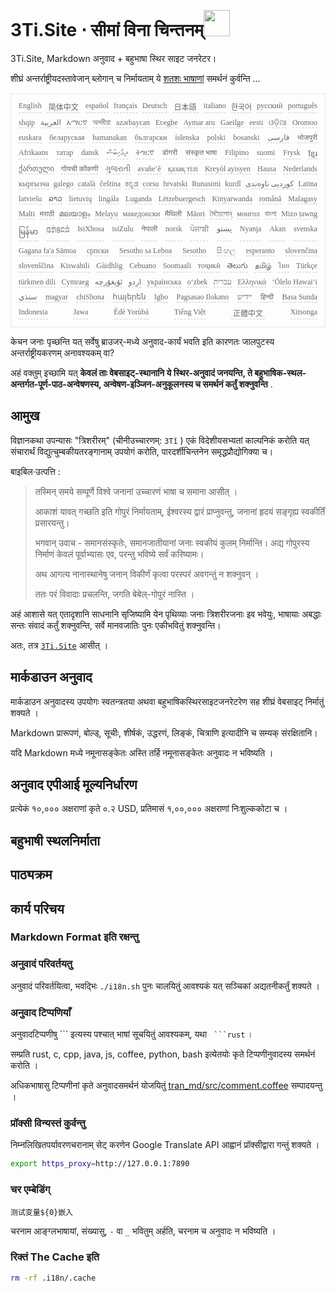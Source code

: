 <h1 style="justify-content:space-between">3Ti.Site ⋅ सीमां विना चिन्तनम्<img src="//i-01.eu.org/3Ti/logo.svg" style="user-select:none;margin-top:-1px;width:42px"></h1>

3Ti.Site, Markdown अनुवाद + बहुभाषा स्थिर साइट जनरेटर।

शीघ्रं अन्तर्राष्ट्रीयदस्तावेजान् ब्लोगान् च निर्मायताम् ये [शतशः भाषाणां](https://github.com/i18n-site/node/blob/main/lang/src/index.js) समर्थनं कुर्वन्ति ...

<pre class="langli" style="display:flex;flex-wrap:wrap;background:transparent;border:1px solid #eee;font-size:12px;box-shadow:0 0 3px inset #eee;padding:12px 5px 4px 12px;justify-content:space-between;"><style>pre.langli i{font-weight:300;font-family:s;margin-right:7px;margin-bottom:8px;font-style:normal;color:#666;border-bottom:1px dashed #ccc;}</style><i>English</i><i> 简体中文 </i><i>español</i><i>français</i><i>Deutsch</i><i> 日本語 </i><i>italiano</i><i>한국어</i><i>русский</i><i>português</i><i>shqip</i><i>‫العربية‬</i><i>አማርኛ</i><i>অসমীয়া</i><i>azərbaycan</i><i>Eʋegbe</i><i>Aymar aru</i><i>Gaeilge</i><i>eesti</i><i>ଓଡ଼ିଆ</i><i>Oromoo</i><i>euskara</i><i>беларуская</i><i>bamanakan</i><i>български</i><i>íslenska</i><i>polski</i><i>bosanski</i><i>‫فارسی‬</i><i>भोजपुरी</i><i>Afrikaans</i><i>татар</i><i>dansk</i><i>‫ދިވެހިބަސް‬</i><i>ትግርኛ</i><i>डोगरी</i><i>संस्कृत भाषा</i><i>Filipino</i><i>suomi</i><i>Frysk</i><i>ខ្មែរ</i><i>ქართული</i><i>गोंयची कोंकणी</i><i>ગુજરાતી</i><i>avañe’ẽ</i><i>қазақ тілі</i><i>Kreyòl ayisyen</i><i>Hausa</i><i>Nederlands</i><i>кыргызча</i><i>galego</i><i>català</i><i>čeština</i><i>ಕನ್ನಡ</i><i>corsu</i><i>hrvatski</i><i>Runasimi</i><i>kurdî</i><i>‫کوردیی ناوەندی‬</i><i>Latina</i><i>latviešu</i><i>ລາວ</i><i>lietuvių</i><i>lingála</i><i>Luganda</i><i>Lëtzebuergesch</i><i>Kinyarwanda</i><i>română</i><i>Malagasy</i><i>Malti</i><i>मराठी</i><i>മലയാളം</i><i>Melayu</i><i>македонски</i><i>मैथिली</i><i>Māori</i><i>মৈতৈলোন্</i><i>монгол</i><i>বাংলা</i><i>Mizo ṭawng</i><i>မြန်မာ</i><i>𞄀𞄄𞄰𞄩𞄍𞄜𞄰</i><i>IsiXhosa</i><i>isiZulu</i><i>नेपाली</i><i>norsk</i><i>ਪੰਜਾਬੀ</i><i>‫پښتو‬</i><i>Nyanja</i><i>Akan</i><i>svenska</i><i>Gagana fa'a Sāmoa</i><i>српски</i><i>Sesotho sa Leboa</i><i>Sesotho</i><i>සිංහල</i><i>esperanto</i><i>slovenčina</i><i>slovenščina</i><i>Kiswahili</i><i>Gàidhlig</i><i>Cebuano</i><i>Soomaali</i><i>тоҷикӣ</i><i>తెలుగు</i><i>தமிழ்</i><i>ไทย</i><i>Türkçe</i><i>türkmen dili</i><i>Cymraeg</i><i>‫ئۇيغۇرچە‬</i><i>‫اردو‬</i><i>українська</i><i>o‘zbek</i><i>‫עברית‬</i><i>Ελληνικά</i><i>ʻŌlelo Hawaiʻi</i><i>‫سنڌي‬</i><i>magyar</i><i>chiShona</i><i>հայերեն</i><i>Igbo</i><i>Pagsasao Ilokano</i><i>‫ייִדיש‬</i><i>हिन्दी</i><i>Basa Sunda</i><i>Indonesia</i><i>Jawa</i><i>Èdè Yorùbá</i><i>Tiếng Việt</i><i> 正體中文 </i><i>Xitsonga</i></pre>

केचन जनाः पृच्छन्ति यत् सर्वेषु ब्राउजर्-मध्ये अनुवाद-कार्यं भवति इति कारणतः जालपुटस्य अन्तर्राष्ट्रीयकरणम् अनावश्यकम् वा?

अहं वक्तुम् इच्छामि यत् **केवलं ताः वेबसाइट्-स्थानानि ये स्थिर-अनुवादं जनयन्ति, ते बहुभाषिक-स्थल-अन्तर्गत-पूर्ण-पाठ-अन्वेषणस्य, अन्वेषण-इञ्जिन-अनुकूलनस्य च समर्थनं कर्तुं शक्नुवन्ति** .

## आमुख

विज्ञानकथा उपन्यासः &quot;त्रिशरीरम्&quot; (चीनीउच्चारणम्: `3Tǐ` ) एकं विदेशीयसभ्यतां काल्पनिकं करोति यत् संचारार्थं विद्युत्चुम्बकीयतरङ्गानाम् उपयोगं करोति, पारदर्शीचिन्तनेन समृद्धप्रौद्योगिक्या च।

बाइबिल·उत्पत्ति :

> तस्मिन् समये सम्पूर्णे विश्वे जनानां उच्चारणं भाषा च समाना आसीत् ।
>
> आकाशं यावत् गच्छति इति गोपुरं निर्मायताम्, ईश्वरस्य द्वारं प्राप्नुवन्तु, जनानां हृदयं सङ्गृह्य स्वकीर्तिं प्रसारयन्तु।
>
> भगवान् उवाच - समानसंस्कृतेः, समानजातीयानां जनाः स्वकीयं कुलम् निर्मान्ति। अद्य गोपुरस्य निर्माणं केवलं पूर्वाभ्यासः एव, परन्तु भविष्ये सर्वं करिष्यामः।
>
> अथ आगत्य नानास्थानेषु जनान् विकीर्णं कृत्वा परस्परं अवगन्तुं न शक्नुवन् ।
>
> ततः परं विवादाः प्रचलन्ति, जगति बेबेल्-गोपुरं नास्ति ।

अहं आशासे यत् एतादृशानि साधनानि सृजिष्यामि येन पृथिव्याः जनाः त्रिशरीरजनाः इव भवेयुः, भाषायाः अबद्धाः सन्तः संवादं कर्तुं शक्नुवन्ति, सर्वे मानवजातिः पुनः एकीभवितुं शक्नुवन्ति।

अतः, तत्र [`3Ti.Site`](//3Ti.Site) आसीत् ।

## मार्कडाउन अनुवाद

मार्कडाउन अनुवादस्य उपयोगः स्वतन्त्रतया अथवा बहुभाषिकस्थिरसाइटजनरेटरेण सह शीघ्रं वेबसाइट् निर्मातुं शक्यते ।

Markdown प्रारूपणं, बोल्ड्, सूचीः, शीर्षकं, उद्धरणं, लिङ्कं, चित्राणि इत्यादीनि च सम्यक् संरक्षितानि।

यदि Markdown मध्ये नमूनासङ्केतः अस्ति तर्हि नमूनासङ्केतः अनुवादः न भविष्यति ।

## अनुवाद एपीआई मूल्यनिर्धारण

प्रत्येकं १०,००० अक्षराणां कृते ०.२ USD, प्रतिमासं १,००,००० अक्षराणां निःशुल्ककोटा च ।

## बहुभाषी स्थलनिर्माता

## पाठ्यक्रम

## कार्य परिचय

### Markdown Format इति रक्षन्तु

### अनुवादं परिवर्तयतु

अनुवादं परिवर्तयित्वा, भवद्भिः `./i18n.sh` पुनः चालयितुं आवश्यकं यत् सञ्चिकां अद्यतनीकर्तुं शक्यते ।

### अनुवाद टिप्पणियाँ

अनुवादटिप्पणीषु \``` इत्यस्य पश्चात् भाषां सूचयितुं आवश्यकम्, यथा ` ```rust` ।

सम्प्रति rust, c, cpp, java, js, coffee, python, bash इत्येतयोः कृते टिप्पणीनुवादस्य समर्थनं करोति ।

अधिकभाषासु टिप्पणीनां कृते अनुवादसमर्थनं योजयितुं [tran_md/src/comment.coffee](https://github.com/i18n-site/node/blob/main/tran_md/src/comment.coffee) सम्पादयन्तु ।

### प्रॉक्सी विन्यस्तं कुर्वन्तु

निम्नलिखितपर्यावरणचरानाम् सेट् करणेन Google Translate API आह्वानं प्रॉक्सीद्वारा गन्तुं शक्यते ।

```bash
export https_proxy=http://127.0.0.1:7890
```

### चर एम्बेडिंग्

```
测试变量${0}嵌入
```

चरनाम आङ्ग्लभाषायां, संख्यासु, `-` वा `_` भवितुम् अर्हति, चरनाम च अनुवादः न भविष्यति ।

### रिक्तं The Cache इति

```bash
rm -rf .i18n/.cache
```
